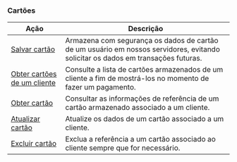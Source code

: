 ### Cartões

|Ação|Descrição|
|---|---|
|[Salvar cartão](https://www.mercadopago[FAKER][URL][DOMAIN]/developers/pt/reference/cards/_customers_customer_id_cards/post)|Armazena com segurança os dados de cartão de um usuário em nossos servidores, evitando solicitar os dados em transações futuras.|
|[Obter cartões de um cliente](https://www.mercadopago[FAKER][URL][DOMAIN]/developers/pt/reference/cards/_customers_customer_id_cards/get)|Consulte a lista de cartões armazenados de um cliente a fim de mostrá-los no momento de fazer um pagamento.|
|[Obter cartão](https://www.mercadopago[FAKER][URL][DOMAIN]/developers/pt/reference/cards/_customers_customer_id_cards_id/get)|Consultar as informações de referência de um cartão armazenado associado a um cliente.|
|[Atualizar cartão](https://www.mercadopago[FAKER][URL][DOMAIN]/developers/pt/reference/cards/_customers_customer_id_cards_id/put)|Atualize os dados de um cartão associado a um cliente.|
|[Excluir cartão](https://www.mercadopago[FAKER][URL][DOMAIN]/developers/pt/reference/cards/_customers_customer_id_cards_id/delete)|Exclua a referência a um cartão associado ao cliente sempre que for necessário.|



